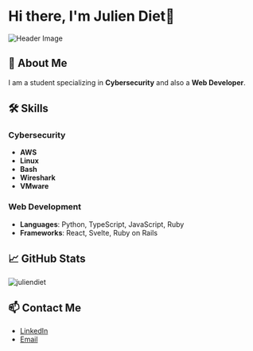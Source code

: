 # Hi there, I'm Julien Diet👋

![Header Image](https://your-image-url.com/header.jpg)

## 🚀 About Me

I am a student specializing in **Cybersecurity** and also a **Web Developer**.

## 🛠️ Skills

### Cybersecurity
- **AWS**
- **Linux**
- **Bash**
- **Wireshark**
- **VMware**

### Web Development
- **Languages**: Python, TypeScript, JavaScript, Ruby
- **Frameworks**: React, Svelte, Ruby on Rails

## 📈 GitHub Stats

<p><img align="center" src="https://github-readme-stats.vercel.app/api/top-langs?username=juliendiet&show_icons=true&locale=en&layout=compact" alt="juliendiet" /></p>

## 📫 Contact Me

- [LinkedIn](https://www.linkedin.com/in/yourprofile)
- [Email](mailto:youremail@example.com)


